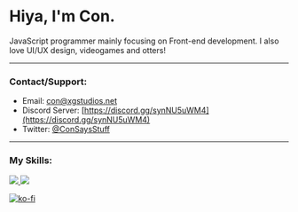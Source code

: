 # Hiya, I'm Con. <img src="https://komarev.com/ghpvc/?username=ConCodesStuff" alt=""/>

JavaScript programmer mainly focusing on Front-end development. I also love UI/UX design, videogames and otters!

---

### Contact/Support:

- Email: con@xgstudios.net
- Discord Server: [https://discord.gg/synNU5uWM4](https://discord.gg/synNU5uWM4)
- Twitter: [@ConSaysStuff](https://twitter.com/@ConSaysStuff)
 
---

### My Skills:

  <a href="https://skillicons.dev">
    <img src="https://skillicons.dev/icons?i=js,python,rust,nodejs,ts,c,cs,cpp,react,html,css,git,docker,nextjs" />
    <img src="https://skillicons.dev/icons?i=net,cloudflare,gcp,firebase,mongodb,ps,pr,ae,ai,figma,blender,discord,discordbots,linux,raspberrypi" />
  </a>
</p>

[![ko-fi](https://ko-fi.com/img/githubbutton_sm.svg)](https://ko-fi.com/conplays) 
 

